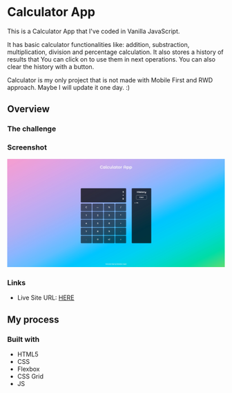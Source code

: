 # Calculator App

This is a Calculator App that I've coded in Vanilla JavaScript.

It has basic calculator functionalities like: addition, substraction, multiplication, division and percentage calculation. It also stores a history of results that You can click on to use them in next operations. You can also clear the history with a button.

Calculator is my only project that is not made with Mobile First and RWD approach. Maybe I will update it one day. :)

## Overview

### The challenge

### Screenshot

![](./screenshot.jpg)

### Links

- Live Site URL: [HERE](https://radoslawlagan.github.io/Calculator-app/)

## My process

### Built with

- HTML5
- CSS
- Flexbox
- CSS Grid
- JS
